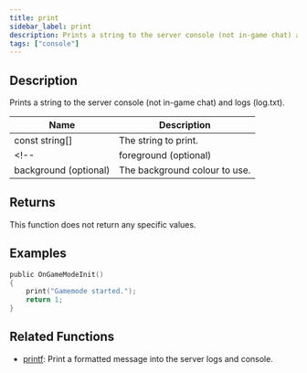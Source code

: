 ```yaml
---
title: print
sidebar_label: print
description: Prints a string to the server console (not in-game chat) and logs (log.txt).
tags: ["console"]
---
```


<LowercaseNote />

## Description

Prints a string to the server console (not in-game chat) and logs (log.txt).

| Name                  | Description                   |
| --------------------- | ----------------------------- |
| const string[]        | The string to print.          |
<!-- | foreground (optional) | The foreground colour to use. |
| background (optional) | The background colour to use. | -->

## Returns

This function does not return any specific values.

<!-- :::tip

When the colour codes are left at -1, the default colours of the server console are used.

:::

:::tip

On most systems the following foreground and background colour codes can be used: black (0), red (1), green (2), yellow (3), blue (4), magenta (5), cyan (6) and white (7).

:::

:::tip

Most systems also support the bright/bold versions of these colours. The following highlight values can be used: regular (0) and bright/bold (1).

::: -->

## Examples

```c
public OnGameModeInit()
{
    print("Gamemode started.");
    return 1;
}
```

## Related Functions

- [printf](printf): Print a formatted message into the server logs and console.
